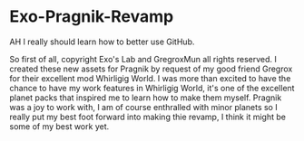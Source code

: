 # Exo-Pragnik-Revamp
AH I really should learn how to better use GitHub.

So first of all, copyright Exo's Lab and GregroxMun all rights reserved.
I created these new assets for Pragnik by request of my good friend Gregrox for their excellent mod Whirligig World. 
I was more than excited to have the chance to have my work features in Whirligig World, it's one of the excellent planet packs that inspired me to learn how to make them myself.
Pragnik was a joy to work with, I am of course enthralled with minor planets so I really put my best foot forward into making thie revamp, I think it might be some of my best work yet.
